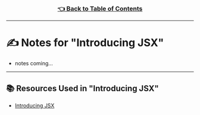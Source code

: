 <h3 align="center"><a href="../table_of_contents.md">👈 Back to Table of Contents</a></h3>

---

# ✍️ Notes for "Introducing JSX"
- notes coming...

---

## 📚 Resources Used in "Introducing JSX"
- [Introducing JSX](https://reactjs.org/docs/introducing-jsx.html)